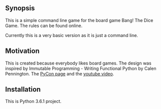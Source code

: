## Synopsis

This is a simple command line game for the board game Bang! The Dice Game. The rules can be found online.

Currently this is a very basic version as it is just a command line.

## Motivation

This is created because everybody likes board games. The design was inspired by Immutable Programming - Writing Functional Python by Calen Pennington. The [PyCon page](https://us.pycon.org/2017/schedule/presentation/729/) and the [youtube video](https://www.youtube.com/watch?v=_OLEVvjrIj8).

## Installation

This is Python 3.6.1 project.
